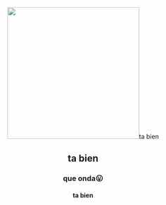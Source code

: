 <div class="header" align="center">
<img src="https://media0.giphy.com/media/WUDGo9jYZzVt3DExhi/giphy.gif?cid=ecf05e478vu5lz3ia5t4ji7zpvevqpp2sv0ib0kohu5yjeqm&ep=v1_gifs_search&rid=giphy.gif&ct=g" width="300"
<h1>ta bien</h1>
<h2>ta bien</h2>
<h3>que onda😛</h3>
<h4>ta bien</h4>

